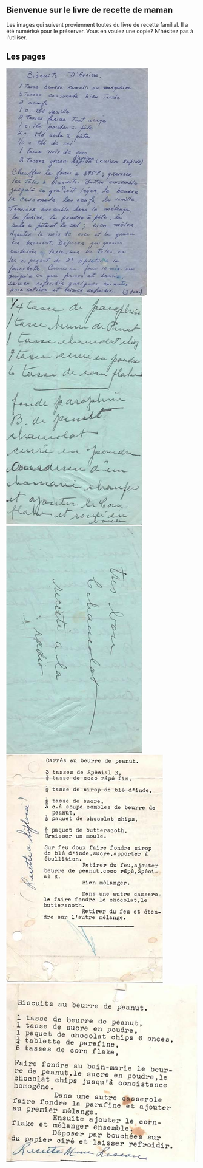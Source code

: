 ## Bienvenue sur le livre de recette de maman

Les images qui suivent proviennent toutes du livre de recette familial. Il a été numérisé pour le préserver. Vous en voulez une copie? N'hésitez pas à l'utiliser.

## Les pages

[![Scan 0](thumbs/JPEG/Scan%200.jpg)](images/Scan%200.png)
[![Scan 0](thumbs/JPEG/Scan%201.jpg)](images/Scan%201.png)
[![Scan 0](thumbs/JPEG/Scan%202.jpg)](images/Scan%202.png)
[![Scan 0](thumbs/JPEG/Scan%203.jpg)](images/Scan%203.png)
[![Scan 0](thumbs/JPEG/Scan%204.jpg)](images/Scan%204.png)